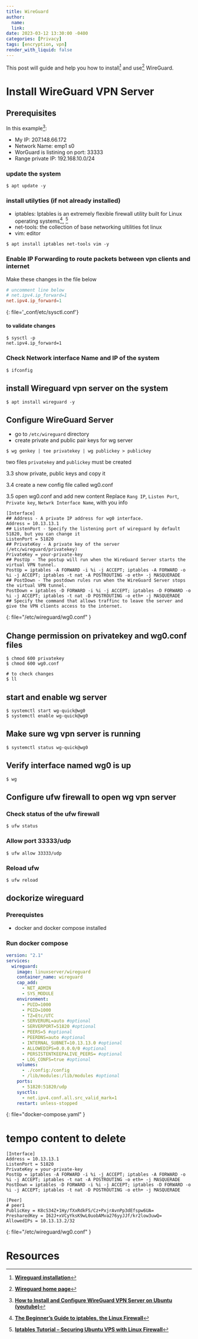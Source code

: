 ```yaml
---
title: WireGuard 
author:
  name: 
  link: 
date: 2023-03-12 13:30:00 -0400
categories: [Privacy]
tags: [encryption, vpn]
render_with_liquid: false
---
```


This post will guide and help you how to install[^ref-1] and use[^ref-2] WireGuard.

# Install WireGuard VPN Server

## Prerequisites

In this example[^ref-3]:
- My IP: 207.148.66.172
- Network Name: emp1 s0
- WorGuard is listining on port: 33333
- Range private IP: 192.168.10.0/24

### update the system
```console
$ apt update -y 
```

### install utilyties (if not already installed)
- iptables: Iptables is an extremely flexible firewall utility built for Linux operating systems[^ref-4], [^ref-5]
- net-tools: the collection of base networking ultilities fot linux
- vim: editor

```console
$ apt install iptables net-tools vim -y
```

### Enable IP Forwarding to route packets between vpn clients and internet
Make these changes in the file below

```conf
# uncomment line below
# net.ipv4.ip_forward=1
net.ipv4.ip_forward=1
```
{: file='_conf/etc/sysctl.conf'}

#### to validate changes
```console
$ sysctl -p
net.ipv4.ip_forward=1
```

### Check Network interface Name and IP of the system
```console
$ ifconfig
```


## install Wireguard vpn server on the system
```console
$ apt install wireguard -y
```

## Configure WireGuard Server
- go to `/etc/wireguard` directory
- create private and public pair keys for wg server

```console
$ wg genkey | tee privatekey | wg publickey > publickey
```
two files `privatekey` and `publickey` must be created

3.3 show private, public keys and copy it

3.4 create a new config file called wg0.conf

3.5 open wg0.conf and add new content
Replace `Rang IP`, `Listen Port`, `Private key`, `Netwrk Interface Name`, with you info

```shell
[Interface]
## Address - A private IP address for wg0 interface. 
Address = 10.13.13.1
## ListenPort - Specify the listening port of wireguard by default 51820, but you can change it
ListenPort = 51820
## PrivateKey - A private key of the server (/etc/wireguard/privatekey)
PrivateKey = your-private-key
## PostUp - The postup will run when the WireGuard Server starts the virtual VPN tunnel.
PostUp = iptables -A FORWARD -i %i -j ACCEPT; iptables -A FORWARD -o %i -j ACCEPT; iptables -t nat -A POSTROUTING -o eth+ -j MASQUERADE
## PostDown - The postdown rules run when the WireGuard Server stops the virtual VPN tunnel.
PostDown = iptables -D FORWARD -i %i -j ACCEPT; iptables -D FORWARD -o %i -j ACCEPT; iptables -t nat -D POSTROUTING -o eth+ -j MASQUERADE
## Specify the command that allows traffinc to leave the server and give the VPN clients access to the internet.

```
{: file="/etc/wireguard/wg0.conf" }

## Change permission on privatekey and wg0.conf files

```console
$ chmod 600 privatekey
$ chmod 600 wg0.conf

# to check changes
$ ll
```

## start and enable wg server

```console
$ systemctl start wg-quick@wg0
$ systemctl enable wg-quick@wg0
```

## Make sure wg vpn server is running

```console
$ systemctl status wg-quick@wg0
```

## Verify interface named wg0 is up

```console
$ wg
```

## Configure ufw firewall to open wg vpn server
### Check status of the ufw firewall
```console
$ ufw status
```

### Allow port 33333/udp

```console
$ ufw allow 33333/udp
```

### Reload ufw

```console
$ ufw reload
```

## dockorize wireguard

### Prerequistes
- docker and docker compose installed

### Run docker compose
```yaml
version: "2.1"
services:
  wireguard:
    image: linuxserver/wireguard
    container_name: wireguard
    cap_add:
      - NET_ADMIN
      - SYS_MODULE
    environment:
      - PUID=1000
      - PGID=1000
      - TZ=Etc/UTC
      - SERVERURL=auto #optional
      - SERVERPORT=51820 #optional
      - PEERS=5 #optional
      - PEERDNS=auto #optional
      - INTERNAL_SUBNET=10.13.13.0 #optional
      - ALLOWEDIPS=0.0.0.0/0 #optional
      - PERSISTENTKEEPALIVE_PEERS= #optional
      - LOG_CONFS=true #optional
    volumes:
      - ./config:/config
      - /lib/modules:/lib/modules #optional
    ports:
      - 51820:51820/udp
    sysctls:
      - net.ipv4.conf.all.src_valid_mark=1
    restart: unless-stopped

```
{: file="docker-compose.yaml" }



# tempo content to delete

```shell
[Interface]
Address = 10.13.13.1
ListenPort = 51820
PrivateKey = your-private-key
PostUp = iptables -A FORWARD -i %i -j ACCEPT; iptables -A FORWARD -o %i -j ACCEPT; iptables -t nat -A POSTROUTING -o eth+ -j MASQUERADE
PostDown = iptables -D FORWARD -i %i -j ACCEPT; iptables -D FORWARD -o %i -j ACCEPT; iptables -t nat -D POSTROUTING -o eth+ -j MASQUERADE

[Peer]
# peer1
PublicKey = K8cS34Z+1Hy/fXxRdkFS/Cz+PxjrAvnPp3dEfspw6UA=
PresharedKey = I62J+xVCyYksK9wL0uobAMva276yyJJf/kr2low3uwQ=
AllowedIPs = 10.13.13.2/32

```
{: file="/etc/wireguard/wg0.conf" }


# Resources

[^ref-1]: [**Wireguard installation**](https://www.wireguard.com/install/)
[^ref-2]: [**Wireguard home page**](https://www.wireguard.com/)
[^ref-3]: [**How to Install and Configure WireGuard VPN Server on Ubuntu (youtube)**](https://www.youtube.com/watch?v=ZMqUyu53PbA) 
[^ref-4]: [**The Beginner’s Guide to iptables, the Linux Firewall**](https://www.howtogeek.com/177621/the-beginners-guide-to-iptables-the-linux-firewall) 
[^ref-5]: [**Iptables Tutorial – Securing Ubuntu VPS with Linux Firewall**](https://www.hostinger.com/tutorials/iptables-tutorial#:~:text=Simply%20put%2C%20iptables%20is%20a,incoming%20and%20outgoing%20data%20packets.)

